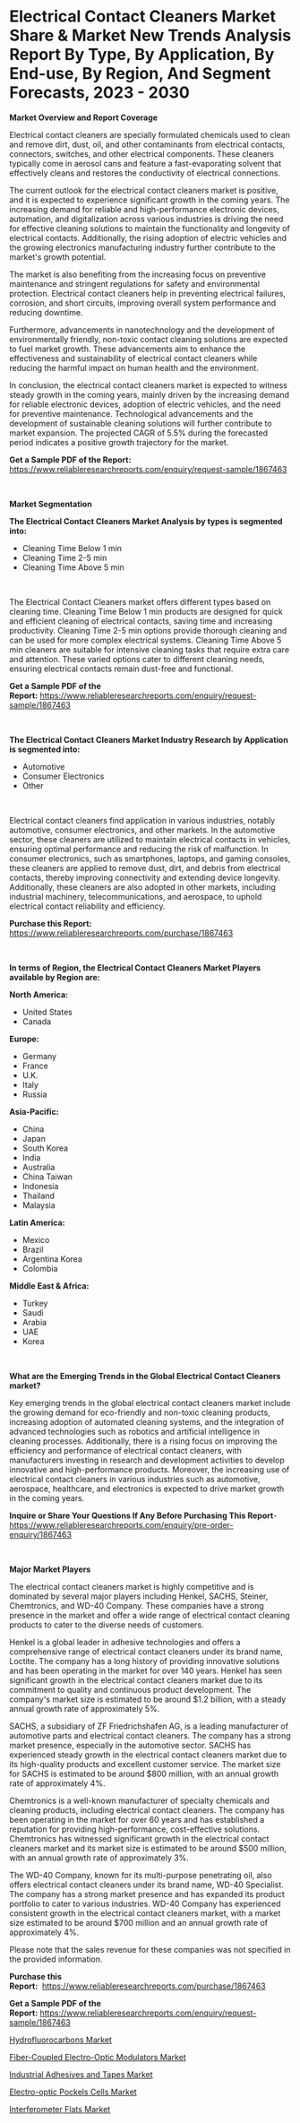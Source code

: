 <p><h1>Electrical Contact Cleaners Market Share & Market New Trends Analysis Report By Type, By Application, By End-use, By Region, And Segment Forecasts, 2023 - 2030</h1></p><p><strong>Market Overview and Report Coverage</strong></p>
<p><p>Electrical contact cleaners are specially formulated chemicals used to clean and remove dirt, dust, oil, and other contaminants from electrical contacts, connectors, switches, and other electrical components. These cleaners typically come in aerosol cans and feature a fast-evaporating solvent that effectively cleans and restores the conductivity of electrical connections.</p><p>The current outlook for the electrical contact cleaners market is positive, and it is expected to experience significant growth in the coming years. The increasing demand for reliable and high-performance electronic devices, automation, and digitalization across various industries is driving the need for effective cleaning solutions to maintain the functionality and longevity of electrical contacts. Additionally, the rising adoption of electric vehicles and the growing electronics manufacturing industry further contribute to the market's growth potential.</p><p>The market is also benefiting from the increasing focus on preventive maintenance and stringent regulations for safety and environmental protection. Electrical contact cleaners help in preventing electrical failures, corrosion, and short circuits, improving overall system performance and reducing downtime.</p><p>Furthermore, advancements in nanotechnology and the development of environmentally friendly, non-toxic contact cleaning solutions are expected to fuel market growth. These advancements aim to enhance the effectiveness and sustainability of electrical contact cleaners while reducing the harmful impact on human health and the environment.</p><p>In conclusion, the electrical contact cleaners market is expected to witness steady growth in the coming years, mainly driven by the increasing demand for reliable electronic devices, adoption of electric vehicles, and the need for preventive maintenance. Technological advancements and the development of sustainable cleaning solutions will further contribute to market expansion. The projected CAGR of 5.5% during the forecasted period indicates a positive growth trajectory for the market.</p></p>
<p><strong>Get a Sample PDF of the Report:</strong> <a href="https://www.reliableresearchreports.com/enquiry/request-sample/1867463">https://www.reliableresearchreports.com/enquiry/request-sample/1867463</a></p>
<p>&nbsp;</p>
<p><strong>Market Segmentation</strong></p>
<p><strong>The Electrical Contact Cleaners Market Analysis by types is segmented into:</strong></p>
<p><ul><li>Cleaning Time Below 1 min</li><li>Cleaning Time 2-5 min</li><li>Cleaning Time Above 5 min</li></ul></p>
<p>&nbsp;</p>
<p><p>The Electrical Contact Cleaners market offers different types based on cleaning time. Cleaning Time Below 1 min products are designed for quick and efficient cleaning of electrical contacts, saving time and increasing productivity. Cleaning Time 2-5 min options provide thorough cleaning and can be used for more complex electrical systems. Cleaning Time Above 5 min cleaners are suitable for intensive cleaning tasks that require extra care and attention. These varied options cater to different cleaning needs, ensuring electrical contacts remain dust-free and functional.</p></p>
<p><strong>Get a Sample PDF of the Report:</strong>&nbsp;<a href="https://www.reliableresearchreports.com/enquiry/request-sample/1867463">https://www.reliableresearchreports.com/enquiry/request-sample/1867463</a></p>
<p>&nbsp;</p>
<p><strong>The Electrical Contact Cleaners Market Industry Research by Application is segmented into:</strong></p>
<p><ul><li>Automotive</li><li>Consumer Electronics</li><li>Other</li></ul></p>
<p>&nbsp;</p>
<p><p>Electrical contact cleaners find application in various industries, notably automotive, consumer electronics, and other markets. In the automotive sector, these cleaners are utilized to maintain electrical contacts in vehicles, ensuring optimal performance and reducing the risk of malfunction. In consumer electronics, such as smartphones, laptops, and gaming consoles, these cleaners are applied to remove dust, dirt, and debris from electrical contacts, thereby improving connectivity and extending device longevity. Additionally, these cleaners are also adopted in other markets, including industrial machinery, telecommunications, and aerospace, to uphold electrical contact reliability and efficiency.</p></p>
<p><strong>Purchase this Report:</strong>&nbsp; <a href="https://www.reliableresearchreports.com/purchase/1867463">https://www.reliableresearchreports.com/purchase/1867463</a></p>
<p>&nbsp;</p>
<p><strong>In terms of Region, the Electrical Contact Cleaners Market Players available by Region are:</strong></p>
<p>
    <p> <strong> North America: </strong>
        <ul>
            <li>United States</li>
            <li>Canada</li>
        </ul>
        </p> 
    <p> <strong> Europe: </strong>
        <ul>
            <li>Germany</li>
            <li>France</li>
            <li>U.K.</li>
            <li>Italy</li>
            <li>Russia</li>
        </ul>
        </p> 
    <p> <strong> Asia-Pacific: </strong>
        <ul>
            <li>China</li>
            <li>Japan</li>
            <li>South Korea</li>
            <li>India</li>
            <li>Australia</li>
            <li>China Taiwan</li>
            <li>Indonesia</li>
            <li>Thailand</li>
            <li>Malaysia</li>
        </ul>
        </p> 
    <p> <strong> Latin America: </strong>
        <ul>
            <li>Mexico</li>
            <li>Brazil</li>
            <li>Argentina Korea</li>
            <li>Colombia</li>
        </ul>
        </p> 
    <p> <strong> Middle East & Africa: </strong>
        <ul>
            <li>Turkey</li>
            <li>Saudi</li>
            <li>Arabia</li>
            <li>UAE</li>
            <li>Korea</li>
        </ul>
    </p>
    </p>
<p>&nbsp;</p>
<p><strong>What are the Emerging Trends in the Global Electrical Contact Cleaners market?</strong></p>
<p><p>Key emerging trends in the global electrical contact cleaners market include the growing demand for eco-friendly and non-toxic cleaning products, increasing adoption of automated cleaning systems, and the integration of advanced technologies such as robotics and artificial intelligence in cleaning processes. Additionally, there is a rising focus on improving the efficiency and performance of electrical contact cleaners, with manufacturers investing in research and development activities to develop innovative and high-performance products. Moreover, the increasing use of electrical contact cleaners in various industries such as automotive, aerospace, healthcare, and electronics is expected to drive market growth in the coming years.</p></p>
<p><strong>Inquire or Share Your Questions If Any Before Purchasing This Report</strong>- <a href="https://www.reliableresearchreports.com/enquiry/pre-order-enquiry/1867463">https://www.reliableresearchreports.com/enquiry/pre-order-enquiry/1867463</a></p>
<p>&nbsp;</p>
<p><strong>Major Market Players</strong></p>
<p><p>The electrical contact cleaners market is highly competitive and is dominated by several major players including Henkel, SACHS, Steiner, Chemtronics, and WD-40 Company. These companies have a strong presence in the market and offer a wide range of electrical contact cleaning products to cater to the diverse needs of customers.</p><p>Henkel is a global leader in adhesive technologies and offers a comprehensive range of electrical contact cleaners under its brand name, Loctite. The company has a long history of providing innovative solutions and has been operating in the market for over 140 years. Henkel has seen significant growth in the electrical contact cleaners market due to its commitment to quality and continuous product development. The company's market size is estimated to be around $1.2 billion, with a steady annual growth rate of approximately 5%.</p><p>SACHS, a subsidiary of ZF Friedrichshafen AG, is a leading manufacturer of automotive parts and electrical contact cleaners. The company has a strong market presence, especially in the automotive sector. SACHS has experienced steady growth in the electrical contact cleaners market due to its high-quality products and excellent customer service. The market size for SACHS is estimated to be around $800 million, with an annual growth rate of approximately 4%.</p><p>Chemtronics is a well-known manufacturer of specialty chemicals and cleaning products, including electrical contact cleaners. The company has been operating in the market for over 60 years and has established a reputation for providing high-performance, cost-effective solutions. Chemtronics has witnessed significant growth in the electrical contact cleaners market and its market size is estimated to be around $500 million, with an annual growth rate of approximately 3%.</p><p>The WD-40 Company, known for its multi-purpose penetrating oil, also offers electrical contact cleaners under its brand name, WD-40 Specialist. The company has a strong market presence and has expanded its product portfolio to cater to various industries. WD-40 Company has experienced consistent growth in the electrical contact cleaners market, with a market size estimated to be around $700 million and an annual growth rate of approximately 4%.</p><p>Please note that the sales revenue for these companies was not specified in the provided information.</p></p>
<p><strong>Purchase this Report:</strong>&nbsp;&nbsp;<a href="https://www.reliableresearchreports.com/purchase/1867463">https://www.reliableresearchreports.com/purchase/1867463</a></p>
<p></p>
<p><strong>Get a Sample PDF of the Report:</strong>&nbsp;<a href="https://www.reliableresearchreports.com/enquiry/request-sample/1867463">https://www.reliableresearchreports.com/enquiry/request-sample/1867463</a></p>
<p><p><a href="https://github.com/ChiragRP21/Market-Research-Report-List-1/blob/main/hydrofluorocarbons-market.md">Hydrofluorocarbons Market</a></p><p><a href="https://medium.com/@randallbode/fiber-coupled-electro-optic-modulators-market-furnishes-information-on-market-share-market-trends-a3217a1f7f6a">Fiber-Coupled Electro-Optic Modulators Market</a></p><p><a href="https://github.com/ChiragRp1/Market-Research-Report-List-1/blob/main/industrial-adhesives-and-tapes-market.md">Industrial Adhesives and Tapes Market</a></p><p><a href="https://medium.com/@hazelbrakus/electro-optic-pockels-cells-market-analysis-its-cagr-market-segmentation-and-global-industry-fd0e00bce678">Electro-optic Pockels Cells Market</a></p><p><a href="https://medium.com/@christopherbennett19/interferometer-flats-market-insight-market-trends-growth-forecasted-from-2023-to-2030-65428ac33f27">Interferometer Flats Market</a></p></p>